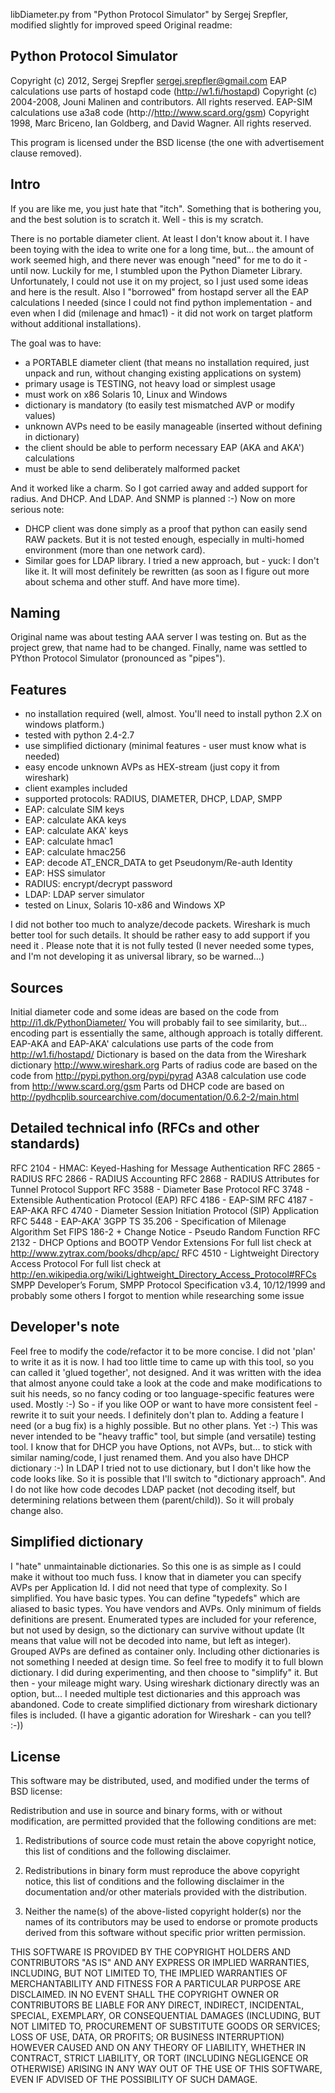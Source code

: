 libDiameter.py from "Python Protocol Simulator" by Sergej Srepfler, modified slightly for improved speed
Original readme:

Python Protocol Simulator 
-----------------------------

Copyright (c) 2012, Sergej Srepfler <sergej.srepfler@gmail.com>
EAP calculations use parts of hostapd code (http://w1.fi/hostapd)
Copyright (c) 2004-2008, Jouni Malinen and contributors. All rights reserved.
EAP-SIM calculations use a3a8 code (http://http://www.scard.org/gsm)
Copyright 1998, Marc Briceno, Ian Goldberg, and David Wagner. All rights reserved.

This program is licensed under the BSD license (the one with advertisement
clause removed).

Intro
-----

If you are like me, you just hate that "itch". Something that is bothering 
you, and the best solution is to scratch it. Well - this is my scratch.

There is no portable diameter client. At least I don't know about it. I have
been toying with the idea to write one for a long time, but... the amount of 
work seemed high, and there never was enough "need" for me to do it - until 
now. Luckily for me, I stumbled upon the Python Diameter Library. 
Unfortunately, I could not use it on my project, so I just used some ideas and
here is the result.  Also I "borrowed" from hostapd server all the EAP 
calculations I needed (since I could not find python implementation - and even
when I did (milenage and hmac1) - it did not work on target platform without 
additional installations). 

The goal was to have:
- a PORTABLE diameter client (that means no installation required, just unpack 
  and run, without changing existing applications on system) 
- primary usage is TESTING, not heavy load or simplest usage
- must work on x86 Solaris 10, Linux and Windows
- dictionary is mandatory (to easily test mismatched AVP or modify values)
- unknown AVPs need to be easily manageable (inserted without defining in 
  dictionary)
- the client should be able to perform necessary EAP (AKA and AKA') 
  calculations
- must be able to send deliberately malformed packet

And it worked like a charm. So I got carried away and added support for 
radius. And DHCP. And LDAP. And SNMP is planned :-)
Now on more serious note:
 - DHCP client was done simply as a proof that python can easily send RAW 
   packets. But it is not tested enough, especially in multi-homed environment
   (more than one network card). 
 - Similar goes for LDAP library. I tried a new approach, but - yuck: I don't 
   like it. It will most definitely be rewritten (as soon as I figure out more
   about schema and other stuff. And have more time).
 
Naming
------

Original name was about testing AAA server I was testing on. But as the 
project grew, that name had to be changed. Finally, name was settled to 
PYthon Protocol Simulator (pronounced as "pipes"). 

Features
--------

- no installation required (well, almost. You'll need to install python 2.X on 
  windows platform.)
- tested with python 2.4-2.7
- use simplified dictionary (minimal features - user must know what is needed)
- easy encode unknown AVPs as HEX-stream (just copy it from wireshark)
- client examples included
- supported protocols: RADIUS, DIAMETER, DHCP, LDAP, SMPP
- EAP: calculate SIM keys
- EAP: calculate AKA keys
- EAP: calculate AKA' keys
- EAP: calculate hmac1
- EAP: calculate hmac256
- EAP: decode AT_ENCR_DATA to get Pseudonym/Re-auth Identity
- EAP: HSS simulator
- RADIUS: encrypt/decrypt password
- LDAP: LDAP server simulator
- tested on Linux, Solaris 10-x86 and Windows XP

I did not bother too much to analyze/decode packets. Wireshark is much better 
tool for such details. It should be rather easy to add support if you need it .
Please note that it is not fully tested (I never needed some types, and I'm 
not developing it as universal library, so be warned...)

Sources
-------

Initial diameter code and some ideas are based on the code from 
http://i1.dk/PythonDiameter/
You will probably fail to see similarity, but... encoding part is essentially 
the same, although approach is totally different.
EAP-AKA and EAP-AKA' calculations use parts of the code from 
http://w1.fi/hostapd/
Dictionary is based on the data from the Wireshark dictionary 
http://www.wireshark.org
Parts of radius code are based on the code from 
http://pypi.python.org/pypi/pyrad
A3A8 calculation use code from http://www.scard.org/gsm
Parts od DHCP code are based on 
http://pydhcplib.sourcearchive.com/documentation/0.6.2-2/main.html

Detailed technical info (RFCs and other standards)
-----------------------

RFC 2104 - HMAC: Keyed-Hashing for Message Authentication
RFC 2865 - RADIUS
RFC 2866 - RADIUS Accounting
RFC 2868 - RADIUS Attributes for Tunnel Protocol Support
RFC 3588 - Diameter Base Protocol
RFC 3748 - Extensible Authentication Protocol (EAP)
RFC 4186 - EAP-SIM
RFC 4187 - EAP-AKA
RFC 4740 - Diameter Session Initiation Protocol (SIP) Application
RFC 5448 - EAP-AKA'
3GPP TS 35.206 - Specification of Milenage Algorithm Set 
FIPS 186-2 + Change Notice - Pseudo Random Function
RFC 2132 - DHCP Options and BOOTP Vendor Extensions
For full list check at http://www.zytrax.com/books/dhcp/apc/
RFC 4510 - Lightweight Directory Access Protocol
For full list check at http://en.wikipedia.org/wiki/Lightweight_Directory_Access_Protocol#RFCs
SMPP Developer’s Forum, SMPP Protocol Specification v3.4, 10/12/1999
and probably some others I forgot to mention while researching some issue

Developer's note
----------------

Feel free to modify the code/refactor it to be more concise. I did not 'plan' 
to write it as it is now. I had too little time to came up with this tool, so 
you can called it 'glued together', not designed. And it was written with the 
idea that almost anyone could take a look at the code and make modifications 
to suit his needs, so no fancy coding or too language-specific features were 
used. Mostly :-)
So - if you like OOP or want to have more consistent feel - rewrite it to suit
your needs. I definitely don't plan to. Adding a feature I need (or a 
bug fix) is a highly possible. But no other plans. Yet :-)
This was never intended to be "heavy traffic" tool, but simple (and versatile)
testing tool. 
I know that for DHCP you have Options, not AVPs, but... to stick with similar 
naming/code, I just renamed them. And you also have DHCP dictionary :-)
In LDAP I tried not to use dictionary, but I don't like how the code looks 
like. So it is possible that I'll switch to "dictionary approach". And I do 
not like how code decodes LDAP packet (not decoding itself, but determining 
relations between them (parent/child)). So it will probaly change also. 

Simplified dictionary
---------------------

I "hate" unmaintainable dictionaries. So this one is as simple as I could make
it without too much fuss.
I know that in diameter you can specify AVPs per Application Id. I did not 
need that type of complexity. So I simplified.
You have basic types. You can define "typedefs" which are aliased to basic 
types. You have vendors and AVPs. Only minimum of fields definitions are 
present. Enumerated types are included for your reference, but not used by 
design, so the dictionary can survive without update (It means that value 
will not be decoded into name, but left as integer). Grouped AVPs are defined
as container only.
Including other dictionaries is not something I needed at design time.
So feel free to modify it to full blown dictionary. I did during experimenting,
and then choose to "simplify" it. But then - your mileage might wary. 
Using wireshark dictionary directly was an option, but... I needed multiple 
test dictionaries and this approach was abandoned.
Code to create simplified dictionary from wireshark dictionary files is 
included. (I have a gigantic adoration for Wireshark - can you tell? :-))

License
-------

This software may be distributed, used, and modified under the terms of
BSD license:

Redistribution and use in source and binary forms, with or without
modification, are permitted provided that the following conditions are
met:

1. Redistributions of source code must retain the above copyright
   notice, this list of conditions and the following disclaimer.

2. Redistributions in binary form must reproduce the above copyright
   notice, this list of conditions and the following disclaimer in the
   documentation and/or other materials provided with the distribution.

3. Neither the name(s) of the above-listed copyright holder(s) nor the
   names of its contributors may be used to endorse or promote products
   derived from this software without specific prior written permission.

THIS SOFTWARE IS PROVIDED BY THE COPYRIGHT HOLDERS AND CONTRIBUTORS
"AS IS" AND ANY EXPRESS OR IMPLIED WARRANTIES, INCLUDING, BUT NOT
LIMITED TO, THE IMPLIED WARRANTIES OF MERCHANTABILITY AND FITNESS FOR
A PARTICULAR PURPOSE ARE DISCLAIMED. IN NO EVENT SHALL THE COPYRIGHT
OWNER OR CONTRIBUTORS BE LIABLE FOR ANY DIRECT, INDIRECT, INCIDENTAL,
SPECIAL, EXEMPLARY, OR CONSEQUENTIAL DAMAGES (INCLUDING, BUT NOT
LIMITED TO, PROCUREMENT OF SUBSTITUTE GOODS OR SERVICES; LOSS OF USE,
DATA, OR PROFITS; OR BUSINESS INTERRUPTION) HOWEVER CAUSED AND ON ANY
THEORY OF LIABILITY, WHETHER IN CONTRACT, STRICT LIABILITY, OR TORT
(INCLUDING NEGLIGENCE OR OTHERWISE) ARISING IN ANY WAY OUT OF THE USE
OF THIS SOFTWARE, EVEN IF ADVISED OF THE POSSIBILITY OF SUCH DAMAGE.
